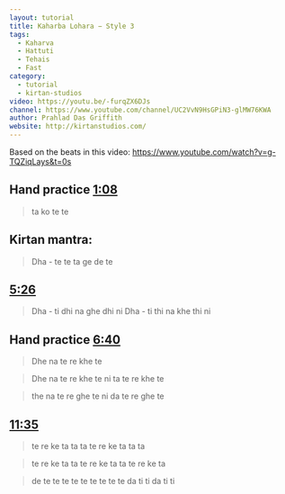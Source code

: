 ```yaml
---
layout: tutorial
title: Kaharba Lohara − Style 3
tags:
  - Kaharva
  - Hattuti
  - Tehais
  - Fast
category:
  - tutorial
  - kirtan-studios
video: https://youtu.be/-furqZX6DJs
channel: https://www.youtube.com/channel/UC2VvN9HsGPiN3-glMW76KWA
author: Prahlad Das Griffith
website: http://kirtanstudios.com/
---
```


Based on the beats in this video: https://www.youtube.com/watch?v=g-TQZiqLays&t=0s

## Hand practice [1:08](https://youtu.be/-furqZX6DJs?t=1m08s)

> ta ko  te  te

## Kirtan mantra:

> Dha - te te ta ge de te

## [5:26](https://youtu.be/-furqZX6DJs?t=5m26s)

> Dha - ti dhi na ghe dhi ni
> Dha - ti thi na khe thi ni

## Hand practice [6:40](https://youtu.be/-furqZX6DJs?t=6m40s)

> Dhe na te re khe te

> Dhe na te re khe te ni ta te re khe te

> the na te re ghe te ni da te re ghe te

## [11:35](https://youtu.be/-furqZX6DJs?t=11m35s)

> te re ke ta ta  ta  te re ke ta ta  ta

> te re ke ta ta    te re ke ta  ta  te re ke ta

> de te te te   te te te te
> te te da ti ti da ti ti
